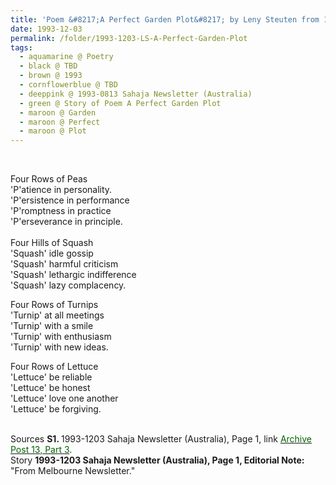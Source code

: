 ```yaml
---
title: 'Poem &#8217;A Perfect Garden Plot&#8217; by Leny Steuten from 1993-1203 Sahaja Newsletter (Australia), Page 1'
date: 1993-12-03
permalink: /folder/1993-1203-LS-A-Perfect-Garden-Plot
tags:
  - aquamarine @ Poetry
  - black @ TBD
  - brown @ 1993
  - cornflowerblue @ TBD
  - deeppink @ 1993-0813 Sahaja Newsletter (Australia)
  - green @ Story of Poem A Perfect Garden Plot
  - maroon @ Garden
  - maroon @ Perfect
  - maroon @ Plot
---
```


<br>

<p>
Four Rows of Peas<br>
'P'atience in personality.<br>
'P'ersistence in performance<br>
'P'romptness in practice<br>
'P'erseverance in principle.<br>
<br>
Four Hills of Squash<br>
'Squash' idle gossip<br>
'Squash' harmful criticism<br>
'Squash' lethargic indifference<br>
'Squash' lazy complacency.<br>

Four Rows of Turnips<br>
'Turnip' at all meetings<br>
'Turnip' with a smile<br>
'Turnip' with enthusiasm<br>
'Turnip' with new ideas.<br>

Four Rows of Lettuce<br>
'Lettuce' be reliable<br>
'Lettuce' be honest<br>
'Lettuce' love one another<br>
'Lettuce' be forgiving.<br>
</p>

<br>

<wave-list>
<list-title color="DarkSeaGreen" width="40">Sources</list-title>
  <list-item color="BlanchedAlmond"  width="280"><b>S1. </b> 1993-1203 Sahaja Newsletter (Australia), Page 1, link <a href="https://seven-teams.github.io/archives/2023/0907"><font color="DarkGreen">Archive Post 13, Part 3</font></a>.</list-item>
</wave-list>

<br>

<wave-list>
<list-title color="DarkSeaGreen" width="40">Story</list-title>
  <list-item color="BlanchedAlmond"  width="280"><b>1993-1203 Sahaja Newsletter (Australia), Page 1, Editorial Note:</b> "From Melbourne Newsletter."</list-item>
</wave-list>